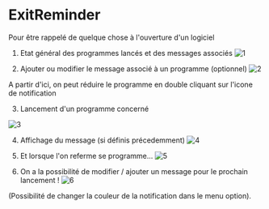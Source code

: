 # ExitReminder
Pour être rappelé de quelque chose à l'ouverture d'un logiciel

1) Etat général des programmes lancés et des messages associés
![1](https://user-images.githubusercontent.com/43220602/107251495-af7d4c00-6a34-11eb-8f5f-55c136356e5b.png)

2) Ajouter ou modifier le message associé à un programme (optionnel)
![2](https://user-images.githubusercontent.com/43220602/107251506-b310d300-6a34-11eb-9d44-1f36039cfdbf.png)

A partir d'ici, on peut réduire le programme en double cliquant sur l'icone de notification

3) Lancement d'un programme concerné

![3](https://user-images.githubusercontent.com/43220602/107251514-b5732d00-6a34-11eb-8dcb-003d4c70c801.png)

4) Affichage du message (si définis précedemment)
![4](https://user-images.githubusercontent.com/43220602/107251517-b73cf080-6a34-11eb-8b7c-02fdb0b24bdd.png)

5) Et lorsque l'on referme se programme...
![5](https://user-images.githubusercontent.com/43220602/107251531-b99f4a80-6a34-11eb-95ad-08ce6018ca68.png)

6) On a la possibilité de modifier / ajouter un message pour le prochain lancement !
![6](https://user-images.githubusercontent.com/43220602/107251536-bb690e00-6a34-11eb-82fd-a99b74c64253.png)

(Possibilité de changer la couleur de la notification dans le menu option).
